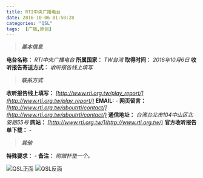 ```yaml
---
title: RTI中央广播电台
date: 2016-10-06 01:50:28
categories: "QSL"
tags:  [广播,原创]
---
```

> ***基本信息***

**电台名称：** *RTI中央广播电台*
**所属国家：** *TW台湾*
**取得时间：** *2016年10月6日*
**收听报告寄送方式：** *收听报告线上填写*

<!--more-->

> ***联系方式***

**收听报告线上填写：** *[http://www.rti.org.tw/play_report/](http://www.rti.org.tw/play_report/)*
**EMAIL:** *-*
**网页留言：** *[http://www.rti.org.tw/aboutrti/contact/](http://www.rti.org.tw/aboutrti/contact/)*
**通信地址：** *台湾台北市104中山区北安路55号*
**网站：** *[http://www.rti.org.tw/](http://www.rti.org.tw/)*
**官方收听报告单下载：** *-*

> ***其他***

**特殊要求：** *-*
**备注：** *附赠杯垫一个。*

![QSL正面](https://c.ibcl.us/QSL-RTI_20161006/1.jpg "QSL正面")
![QSL反面](https://c.ibcl.us/QSL-RTI_20161006/2.jpg "QSL反面")